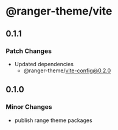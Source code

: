 # @ranger-theme/vite

## 0.1.1

### Patch Changes

- Updated dependencies
  - @ranger-theme/vite-config@0.2.0

## 0.1.0

### Minor Changes

- publish range theme packages
